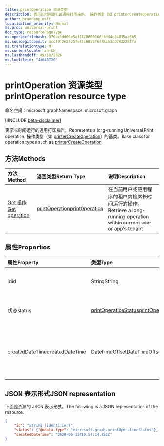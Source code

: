 ```yaml
---
title: printOperation 资源类型
description: 表示长时间运行的通用打印操作。 操作类型（如 printerCreateOperation）的基类。
author: braedenp-msft
localization_priority: Normal
ms.prod: universal-print
doc_type: resourcePageType
ms.openlocfilehash: 970ac3dd06e5af1478600166ffdd4c84815aa5b5
ms.sourcegitcommit: acdf972e2f25fef2c6855f6f28a63c0762228ffa
ms.translationtype: MT
ms.contentlocale: zh-CN
ms.lasthandoff: 09/18/2020
ms.locfileid: "48048720"
---
```

# <a name="printoperation-resource-type"></a><span data-ttu-id="27177-104">printOperation 资源类型</span><span class="sxs-lookup"><span data-stu-id="27177-104">printOperation resource type</span></span>

<span data-ttu-id="27177-105">命名空间：microsoft.graph</span><span class="sxs-lookup"><span data-stu-id="27177-105">Namespace: microsoft.graph</span></span>

[!INCLUDE [beta-disclaimer](../../includes/beta-disclaimer.md)]

<span data-ttu-id="27177-106">表示长时间运行的通用打印操作。</span><span class="sxs-lookup"><span data-stu-id="27177-106">Represents a long-running Universal Print operation.</span></span> <span data-ttu-id="27177-107">操作类型（如 [printerCreateOperation](printercreateoperation.md)）的基类。</span><span class="sxs-lookup"><span data-stu-id="27177-107">Base class for operation types such as [printerCreateOperation](printercreateoperation.md).</span></span>

## <a name="methods"></a><span data-ttu-id="27177-108">方法</span><span class="sxs-lookup"><span data-stu-id="27177-108">Methods</span></span>

| <span data-ttu-id="27177-109">方法</span><span class="sxs-lookup"><span data-stu-id="27177-109">Method</span></span>       | <span data-ttu-id="27177-110">返回类型</span><span class="sxs-lookup"><span data-stu-id="27177-110">Return Type</span></span> | <span data-ttu-id="27177-111">说明</span><span class="sxs-lookup"><span data-stu-id="27177-111">Description</span></span> |
|:-------------|:------------|:------------|
| [<span data-ttu-id="27177-112">Get 操作</span><span class="sxs-lookup"><span data-stu-id="27177-112">Get operation</span></span>](../api/printoperation-get.md) | [<span data-ttu-id="27177-113">printOperation</span><span class="sxs-lookup"><span data-stu-id="27177-113">printOperation</span></span>](printoperation.md) | <span data-ttu-id="27177-114">在当前用户或应用程序的租户内检索长时间运行的操作。</span><span class="sxs-lookup"><span data-stu-id="27177-114">Retrieve a long-running operation within current user or app's tenant.</span></span> |

## <a name="properties"></a><span data-ttu-id="27177-115">属性</span><span class="sxs-lookup"><span data-stu-id="27177-115">Properties</span></span>
| <span data-ttu-id="27177-116">属性</span><span class="sxs-lookup"><span data-stu-id="27177-116">Property</span></span>     | <span data-ttu-id="27177-117">类型</span><span class="sxs-lookup"><span data-stu-id="27177-117">Type</span></span>        | <span data-ttu-id="27177-118">说明</span><span class="sxs-lookup"><span data-stu-id="27177-118">Description</span></span> |
|:-------------|:------------|:------------|
|<span data-ttu-id="27177-119">id</span><span class="sxs-lookup"><span data-stu-id="27177-119">id</span></span>|<span data-ttu-id="27177-120">String</span><span class="sxs-lookup"><span data-stu-id="27177-120">String</span></span>|<span data-ttu-id="27177-121">操作的标识符。</span><span class="sxs-lookup"><span data-stu-id="27177-121">The operation's identifier.</span></span> <span data-ttu-id="27177-122">只读。</span><span class="sxs-lookup"><span data-stu-id="27177-122">Read-only.</span></span>|
|<span data-ttu-id="27177-123">状态</span><span class="sxs-lookup"><span data-stu-id="27177-123">status</span></span>|[<span data-ttu-id="27177-124">printOperationStatus</span><span class="sxs-lookup"><span data-stu-id="27177-124">printOperationStatus</span></span>](printoperationstatus.md)|<span data-ttu-id="27177-125">操作的状态。</span><span class="sxs-lookup"><span data-stu-id="27177-125">The status of the operation.</span></span> <span data-ttu-id="27177-126">只读。</span><span class="sxs-lookup"><span data-stu-id="27177-126">Read-only.</span></span>|
|<span data-ttu-id="27177-127">createdDateTime</span><span class="sxs-lookup"><span data-stu-id="27177-127">createdDateTime</span></span>|<span data-ttu-id="27177-128">DateTimeOffset</span><span class="sxs-lookup"><span data-stu-id="27177-128">DateTimeOffset</span></span>|<span data-ttu-id="27177-129">创建操作时的 DateTimeOffset。</span><span class="sxs-lookup"><span data-stu-id="27177-129">The DateTimeOffset when the operation was created.</span></span> <span data-ttu-id="27177-130">只读。</span><span class="sxs-lookup"><span data-stu-id="27177-130">Read-only.</span></span>|

## <a name="json-representation"></a><span data-ttu-id="27177-131">JSON 表示形式</span><span class="sxs-lookup"><span data-stu-id="27177-131">JSON representation</span></span>

<span data-ttu-id="27177-132">下面是资源的 JSON 表示形式。</span><span class="sxs-lookup"><span data-stu-id="27177-132">The following is a JSON representation of the resource.</span></span>

<!-- {
  "blockType": "resource",
  "optionalProperties": [

  ],
  "@odata.type": "microsoft.graph.printOperation",
  "keyProperty": "id",
  "baseType":"microsoft.graph.entity"
}-->

```json
{
    "id": "String (identifier)",
    "status": {"@odata.type": "microsoft.graph.printOperationStatus"},
    "createdDateTime": "2020-06-15T19:54:14.853Z"
}
```

<!-- uuid: 8fcb5dbc-d5aa-4681-8e31-b001d5168d79
2015-10-25 14:57:30 UTC -->
<!-- {
  "type": "#page.annotation",
  "description": "printOperation resource",
  "keywords": "",
  "section": "documentation",
  "tocPath": ""
}-->


